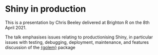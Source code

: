 # Shiny in production

This is a presentation by Chris Beeley delivered at Brighton R on the 8th April 2021.

The talk emphasises issues relating to productionising Shiny, in particular issues with testing, debugging, deployment, maintenance, and features discussion of the [{golem}](https://CRAN.R-project.org/package=golem) package


